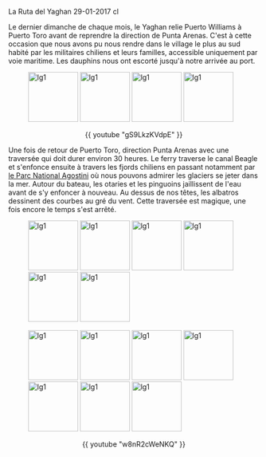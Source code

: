 La Ruta del Yaghan
29-01-2017
cl

Le dernier dimanche de chaque mois, le Yaghan relie Puerto Williams à Puerto Toro avant de reprendre la direction de Punta Arenas. C'est à cette occasion que nous avons pu nous rendre dans le village le plus au sud habité par les militaires chiliens et leurs familles, accessible uniquement par voie maritime. Les dauphins nous ont escorté jusqu'à notre arrivée au port.

<figure>
  <img src='{{ imgThumb "1.jpg"}}' data-image-opened='{{img "1.jpg" }}' class="image" alt="lg1" style="width:100px"/>
  <img src='{{ imgThumb "2.jpg"}}' data-image-opened='{{img "2.jpg" }}' class="image" alt="lg1" style="width:100px"/>
  <img src='{{ imgThumb "3.jpg"}}' data-image-opened='{{img "3.jpg" }}' class="image" alt="lg1" style="width:100px"/>
  <img src='{{ imgThumb "4.jpg"}}' data-image-opened='{{img "4.jpg" }}' class="image" alt="lg1" style="width:100px"/>
</figure>

<div style="text-align: center;">
  {{ youtube "gS9LkzKVdpE" }}
</div>


Une fois de retour de Puerto Toro, direction Punta Arenas avec une traversée qui doit durer environ 30 heures. Le ferry traverse le canal Beagle et s'enfonce ensuite à travers les fjords chiliens en passant notamment par [le Parc National Agostini](https://fr.wikipedia.org/wiki/Parc_national_Alberto_de_Agostini) où nous pouvons admirer les glaciers se jeter dans la mer. Autour du bateau, les otaries et les pinguoins jaillissent de l'eau avant de s'y enfoncer à nouveau. Au dessus de nos têtes, les albatros dessinent des courbes au gré du vent. Cette traversée est magique, une fois encore le temps s'est arrêté.

<figure>
  <img src='{{ imgThumb "5.jpg"}}' data-image-opened='{{img "5.jpg" }}' class="image" alt="lg1" style="width:100px"/>
  <img src='{{ imgThumb "6.jpg"}}' data-image-opened='{{img "6.jpg" }}' class="image" alt="lg1" style="width:100px"/>
  <img src='{{ imgThumb "7.jpg"}}' data-image-opened='{{img "7.jpg" }}' class="image" alt="lg1" style="width:100px"/>
  <img src='{{ imgThumb "8.jpg"}}' data-image-opened='{{img "8.jpg" }}' class="image" alt="lg1" style="width:100px"/>
  <img src='{{ imgThumb "9.jpg"}}' data-image-opened='{{img "9.jpg" }}' class="image" alt="lg1" style="width:100px"/>
  <img src='{{ imgThumb "10.jpg"}}' data-image-opened='{{img "10.jpg" }}' class="image" alt="lg1" style="width:100px"/>
</figure>

<figure>
  <img src='{{ imgThumb "11.jpg"}}' data-image-opened='{{img "11.jpg" }}' class="image" alt="lg1" style="width:100px"/>
  <img src='{{ imgThumb "12.jpg"}}' data-image-opened='{{img "12.jpg" }}' class="image" alt="lg1" style="width:100px"/>
  <img src='{{ imgThumb "13.jpg"}}' data-image-opened='{{img "13.jpg" }}' class="image" alt="lg1" style="width:100px"/>
  <img src='{{ imgThumb "14.jpg"}}' data-image-opened='{{img "14.jpg" }}' class="image" alt="lg1" style="width:100px"/>
  <img src='{{ imgThumb "15.jpg"}}' data-image-opened='{{img "15.jpg" }}' class="image" alt="lg1" style="width:100px"/>
  <img src='{{ imgThumb "16.jpg"}}' data-image-opened='{{img "16.jpg" }}' class="image" alt="lg1" style="width:100px"/>
  <img src='{{ imgThumb "17.jpg"}}' data-image-opened='{{img "17.jpg" }}' class="image" alt="lg1" style="width:100px"/>
</figure>

<div style="text-align: center;">
  {{ youtube "w8nR2cWeNKQ" }}
</div>
